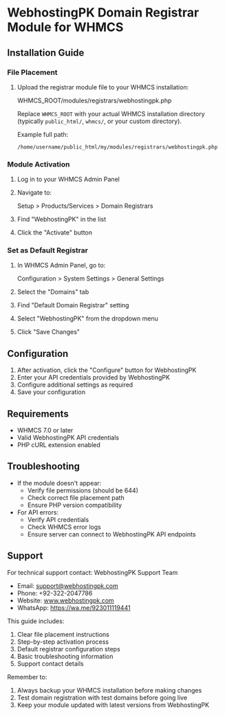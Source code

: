 # WebhostingPK Domain Registrar Module for WHMCS

## Installation Guide

### File Placement
1. Upload the registrar module file to your WHMCS installation:
   
   WHMCS_ROOT/modules/registrars/webhostingpk.php
   
   Replace `WHMCS_ROOT` with your actual WHMCS installation directory (typically `public_html/`, `whmcs/`, or your custom directory).

   Example full path:
   ```
   /home/username/public_html/my/modules/registrars/webhostingpk.php
   ```

### Module Activation
1. Log in to your WHMCS Admin Panel
2. Navigate to:
   
   Setup > Products/Services > Domain Registrars
   
3. Find "WebhostingPK" in the list
4. Click the "Activate" button

### Set as Default Registrar
1. In WHMCS Admin Panel, go to:

   Configuration > System Settings > General Settings
   
2. Select the "Domains" tab
3. Find "Default Domain Registrar" setting
4. Select "WebhostingPK" from the dropdown menu
5. Click "Save Changes"

## Configuration
1. After activation, click the "Configure" button for WebhostingPK
2. Enter your API credentials provided by WebhostingPK
3. Configure additional settings as required
4. Save your configuration

## Requirements
- WHMCS 7.0 or later
- Valid WebhostingPK API credentials
- PHP cURL extension enabled

## Troubleshooting
- If the module doesn't appear:
  - Verify file permissions (should be 644)
  - Check correct file placement path
  - Ensure PHP version compatibility
- For API errors:
  - Verify API credentials
  - Check WHMCS error logs
  - Ensure server can connect to WebhostingPK API endpoints

## Support
For technical support contact:
WebhostingPK Support Team
- Email: support@webhostingpk.com
- Phone: +92-322-2047786
- Website: www.webhostingpk.com
- WhatsApp: https://wa.me/923011119441

This guide includes:
1. Clear file placement instructions
2. Step-by-step activation process
3. Default registrar configuration steps
4. Basic troubleshooting information
5. Support contact details

Remember to:
1. Always backup your WHMCS installation before making changes
2. Test domain registration with test domains before going live
3. Keep your module updated with latest versions from WebhostingPK
